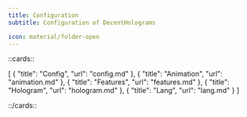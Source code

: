 ```yaml
---
title: Configuration
subtitle: Configuration of DecentHolograms

icon: material/folder-open
---
```


::cards::

[
    {
        "title": "Config",
        "url": "config.md"
    },
    {
        "title": "Animation",
        "url": "animation.md"
    },
    {
        "title": "Features",
        "url": "features.md"
    },
    {
        "title": "Hologram",
        "url": "hologram.md"
    },
    {
        "title": "Lang",
        "url": "lang.md"
    }
]

::/cards::